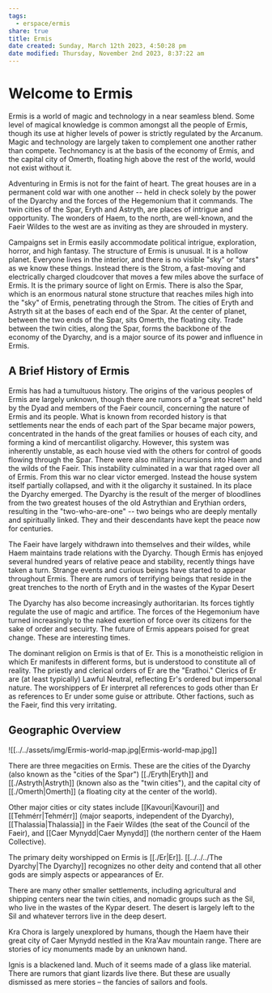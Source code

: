```yaml
---
tags:
  - erspace/ermis
share: true
title: Ermis
date created: Sunday, March 12th 2023, 4:50:28 pm
date modified: Thursday, November 2nd 2023, 8:37:22 am
---
```

# Welcome to Ermis

Ermis is a world of magic and technology in a near seamless blend. Some level of magical knowledge is common amongst all the people of Ermis, though its use at higher levels of power is strictly regulated by the Arcanum. Magic and technology are largely taken to complement one another rather than compete. Technomancy is at the basis of the economy of Ermis, and the capital city of Omerth, floating high above the rest of the world, would not exist without it.

Adventuring in Ermis is not for the faint of heart. The great houses are in a permanent cold war with one another -- held in check solely by the power of the Dyarchy and the forces of the Hegemonium that it commands. The twin cities of the Spar, Eryth and Astryth, are places of intrigue and opportunity. The wonders of Haem, to the north, are well-known, and the Faeir Wildes to the west are as inviting as they are shrouded in mystery.

Campaigns set in Ermis easily accommodate political intrigue, exploration, horror, and high fantasy. The structure of Ermis is unusual. It is a hollow planet. Everyone lives in the interior, and there is no visible \"sky\" or \"stars\" as we know these things. Instead there is the Strom, a fast-moving and electrically charged cloudcover that moves a few miles above the surface of Ermis. It is the primary source of light on Ermis. There is also the Spar, which is an enormous natural stone structure that reaches miles high into the \"sky\" of Ermis, penetrating through the Strom. The cities of Eryth and Astryth sit at the bases of each end of the Spar. At the center of planet, between the two ends of the Spar, sits Omerth, the floating city. Trade between the twin cities, along the Spar, forms the backbone of the economy of the Dyarchy, and is a major source of its power and influence in Ermis.

## A Brief History of Ermis

Ermis has had a tumultuous history. The origins of the various peoples of Ermis are largely unknown, though there are rumors of a \"great secret\" held by the Dyad and members of the Faeir council, concerning the nature of Ermis and its people. What is known from recorded history is that settlements near the ends of each part of the Spar became major powers, concentrated in the hands of the great families or houses of each city, and forming a kind of mercantilist oligarchy. However, this system was inherently unstable, as each house vied with the others for control of goods flowing through the Spar. There were also military incursions into Haem and the wilds of the Faeir. This instability culminated in a war that raged over all of Ermis. From this war no clear victor emerged. Instead the house system itself partially collapsed, and with it the oligarchy it sustained. In its place the Dyarchy emerged. The Dyarchy is the result of the merger of bloodlines from the two greatest houses of the old Astrythian and Erythian orders, resulting in the \"two-who-are-one\" -- two beings who are deeply mentally and spiritually linked. They and their descendants have kept the peace now for centuries.

The Faeir have largely withdrawn into themselves and their wildes, while Haem maintains trade relations with the Dyarchy. Though Ermis has enjoyed several hundred years of relative peace and stability, recently things have taken a turn. Strange events and curious beings have started to appear throughout Ermis. There are rumors of terrifying beings that reside in the great trenches to the north of Eryth and in the wastes of the Kypar Desert

The Dyarchy has also become increasingly authoritarian. Its forces tightly regulate the use of magic and artifice. The forces of the Hegemonium have turned increasingly to the naked exertion of force over its citizens for the sake of order and secuirty. The future of Ermis appears poised for great change. These are interesting times.

The dominant religion on Ermis is that of Er. This is a monotheistic religion in which Er manifests in different forms, but is understood to constitute all of reality. The priestly and clerical orders of Er are the \"Erathoi.\" Clerics of Er are (at least typically) Lawful Neutral, reflecting Er\'s ordered but impersonal nature. The worshippers of Er interpret all references to gods other than Er as references to Er under some guise or attribute. Other factions, such as the Faeir, find this very irritating. 

## Geographic Overview

![[../../assets/img/Ermis-world-map.jpg|Ermis-world-map.jpg]]

There are three megacities on Ermis. These are the cities of the Dyarchy (also known as the "cities of the Spar") [[./Eryth|Eryth]] and [[./Astryth|Astryth]] (known also as the "twin cities"), and the capital city of [[./Omerth|Omerth]] (a floating city at the center of the world). 

Other major cities or city states include [[Kavouri|Kavouri]] and [[Tehmérr|Tehmérr]] (major seaports, independent of the Dyarchy), [[Thalassia|Thalassia]] in the Faeir Wildes (the seat of the Council of the Faeir), and [[Caer Mynydd|Caer Mynydd]] (the northern center of the Haem Collective). 

The primary deity worshipped on Ermis is [[./Er|Er]].  [[../../../The Dyarchy|The Dyarchy]] recognizes no other deity and contend that all other gods are simply aspects or appearances of Er. 

There are many other smaller settlements, including agricultural and shipping centers near the twin cities, and nomadic groups such as the Sil, who live in the wastes of the Kypar desert. The desert is largely left to the Sil and whatever terrors live in the deep desert. 

Kra Chora is largely unexplored by humans, though the Haem have their great city of Caer Mynydd nestled in the Kra'Aav mountain range. There are stories of icy monuments made by an unknown hand.

Ignis is a blackened land. Much of it seems made of a glass like material. There are rumors that giant lizards live there. But these are usually dismissed as mere stories – the fancies of sailors and fools.  
